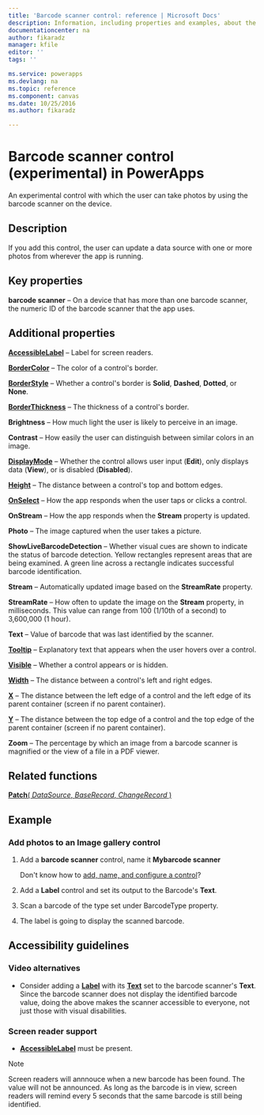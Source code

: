 ```yaml
---
title: 'Barcode scanner control: reference | Microsoft Docs'
description: Information, including properties and examples, about the barcode scanner control
documentationcenter: na
author: fikaradz
manager: kfile
editor: ''
tags: ''

ms.service: powerapps
ms.devlang: na
ms.topic: reference
ms.component: canvas
ms.date: 10/25/2016
ms.author: fikaradz

---
```

# Barcode scanner control (experimental) in PowerApps
An experimental control with which the user can take photos by using the barcode scanner on the device.

## Description
If you add this control, the user can update a data source with one or more photos from wherever the app is running.

## Key properties
**barcode scanner** – On a device that has more than one barcode scanner, the numeric ID of the barcode scanner that the app uses.

## Additional properties
**[AccessibleLabel](properties-accessibility.md)** – Label for screen readers.

**[BorderColor](properties-color-border.md)** – The color of a control's border.

**[BorderStyle](properties-color-border.md)** – Whether a control's border is **Solid**, **Dashed**, **Dotted**, or **None**.

**[BorderThickness](properties-color-border.md)** – The thickness of a control's border.

**Brightness** – How much light the user is likely to perceive in an image.

**Contrast** – How easily the user can distinguish between similar colors in an image.

**[DisplayMode](properties-core.md)** – Whether the control allows user input (**Edit**), only displays data (**View**), or is disabled (**Disabled**).

**[Height](properties-size-location.md)** – The distance between a control's top and bottom edges.

**[OnSelect](properties-core.md)** – How the app responds when the user taps or clicks a control.

**OnStream** – How the app responds when the **Stream** property is updated.

**Photo** – The image captured  when the user takes a picture.

**ShowLiveBarcodeDetection** – Whether visual cues are shown to indicate the status of barcode detection. Yellow rectangles represent areas that are being examined. A green line across a rectangle indicates successful barcode identification.

**Stream** – Automatically updated image based on the **StreamRate** property.

**StreamRate** – How often to update the image on the **Stream** property, in milliseconds.  This value can range from 100 (1/10th of a second) to 3,600,000 (1 hour).

**Text** – Value of barcode that was last identified by the scanner.

**[Tooltip](properties-core.md)** – Explanatory text that appears when the user hovers over a control.

**[Visible](properties-core.md)** – Whether a control appears or is hidden.

**[Width](properties-size-location.md)** – The distance between a control's left and right edges.

**[X](properties-size-location.md)** – The distance between the left edge of a control and the left edge of its parent container (screen if no parent container).

**[Y](properties-size-location.md)** – The distance between the top edge of a control and the top edge of the parent container (screen if no parent container).

**Zoom** – The percentage by which an image from a barcode scanner is magnified or the view of a file in a PDF viewer.

## Related functions
[**Patch**( *DataSource*, *BaseRecord*, *ChangeRecord* )](../functions/function-patch.md)

## Example
### Add photos to an Image gallery control
1. Add a **barcode scanner** control, name it **Mybarcode scanner**

    Don't know how to [add, name, and configure a control](../add-configure-controls.md)?
2. Add a **Label** control and set its output to the Barcode's **Text**.  
3. Scan a barcode of the type set under BarcodeType property.
4. The label is going to display the scanned barcode.


## Accessibility guidelines
### Video alternatives
* Consider adding a **[Label](control-text-box.md)** with its **[Text](properties-core.md)** set to the barcode scanner's **Text**. Since the barcode scanner does not display the identified barcode value, doing the above makes the scanner accessible to everyone, not just those with visual disabilities.

### Screen reader support
* **[AccessibleLabel](properties-accessibility.md)** must be present.
> [!NOTE]
> Screen readers will annnouce when a new barcode has been found. The value will not be announced. As long as the barcode is in view, screen readers will remind every 5 seconds that the same barcode is still being identified.
